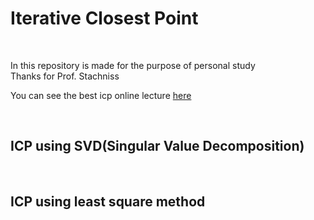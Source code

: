 # Iterative Closest Point

<br/>

In this repository is made for the purpose of personal study <br/>
Thanks for Prof. Stachniss <br/>

You can see the best icp online lecture
[here](https://www.youtube.com/watch?v=CJE59i8oxIE)

<br/>

## ICP using SVD(Singular Value Decomposition)

<br/>

## ICP using least square method
